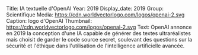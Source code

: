 Title: IA textuelle d'OpenAI
Year: 2019
Display_date: 2019
Group: Scientifique
Media: https://cdn.worldvectorlogo.com/logos/openai-2.svg
Caption: logo d'OpenAI
Thumbnail: https://cdn.worldvectorlogo.com/logos/openai-2.svg
Text: OpenAI annonce en 2019 la conception d'une IA capable de générer des textes ultraréalistes mais choisit de garder le code source secret, soulevant des questions sur la sécurité et l'éthique dans l'utilisation de l'intelligence artificielle avancée.